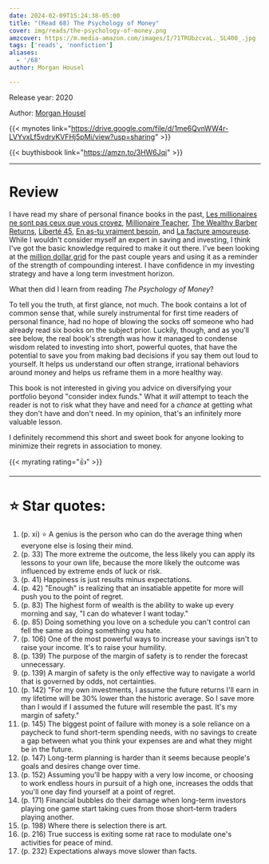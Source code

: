 ```yaml
---
date: 2024-02-09T15:24:38-05:00
title: "(Read 68) The Psychology of Money"
cover: img/reads/the-psychology-of-money.png
amzcover: https://m.media-amazon.com/images/I/71TRUbzcvaL._SL400_.jpg
tags: ['reads', 'nonfiction']
aliases:
  - '/68'
author: Morgan Housel

---
```


Release year: 2020

Author: [Morgan Housel](https://www.morganhousel.com/)

{{< mynotes link="https://drive.google.com/file/d/1me6QvnWW4r-LVYvxLf5vdryKVFHj5pMi/view?usp=sharing" >}}

{{< buythisbook link="https://amzn.to/3HW6Jqi" >}}

---

# Review

I have read my share of personal finance books in the past, [Les
millionaires ne sont pas ceux que vous croyez](/4), [Millionaire
Teacher](/5), [The Wealthy Barber Returns](/6), [Liberté 45](/7), [En
as-tu vraiment besoin](/8), and [La facture amoureuse](/10). While I
wouldn't consider myself an expert in saving and investing, I think I've
got the basic knowledge required to make it out there. I've been looking
at the [million dollar grid](/million) for the past couple years and
using it as a reminder of the strength of compounding interest. I have
confidence in my investing strategy and have a long term investment
horizon.

What then did I learn from reading *The Psychology of Money*?

To tell you the truth, at first glance, not much. The book contains a
lot of common sense that, while surely instrumental for first time
readers of personal finance, had no hope of blowing the socks off
someone who had already read six books on the subject prior. Luckily,
though, and as you'll see below, the real book's strength was how it
managed to condense wisdom related to investing into short, powerful
quotes, that have the potential to save you from making bad decisions if
you say them out loud to yourself. It helps us understand our often strange, irrational behaviors around money and helps us reframe them in a more healthy way.

This book is not interested in giving you advice on diversifying your
portfolio beyond "consider index funds." What it *will* attempt to teach
the reader is not to risk what they have and need for a *chance* at
getting what they don't have and don't need. In my opinion, that's an
infinitely more valuable lesson.

I definitely recommend this short and sweet book for anyone looking to minimize their
regrets in association to money.

{{< myrating rating="👍" >}}

---

# :star: Star quotes:

1. (p. xi) :star: A genius is the person who can do the average thing when
   everyone else is losing their mind.
1. (p. 33) The more extreme the outcome, the less likely you can apply
   its lessons to your own life, because the more likely the outcome was
   influenced by extreme ends of luck or risk.
1. (p. 41) Happiness is just results minus expectations.
1. (p. 42) "Enough" is realizing that an insatiable appetite for more
   will push you to the point of regret.
1. (p. 83) The highest form of wealth is the ability to wake up every
   morning and say, "I can do whatever I want today."
1. (p. 85) Doing something you love on a schedule you can't control can
   fell the same as doing something you hate.
1. (p. 106) One of the most powerful ways to increase your savings isn't
   to raise your income. It's to raise your humility.
1. (p. 139) The purpose of the margin of safety is to render the
   forecast unnecessary.
1. (p. 139) A margin of safety is the only effective way to navigate a
   world that is governed by odds, not certainties.
1. (p. 142) "For my own investments, I assume the future returns I'll
   earn in my lifetime will be 30% lower than the historic average. So I
   save more than I would if I assumed the future will resemble the
   past. It's my margin of safety."
1. (p. 145) The biggest point of failure with money is a sole reliance
   on a paycheck to fund short-term spending needs, with no savings to
   create a gap between what you think your expenses are and what they
   might be in the future.
1. (p. 147) Long-term planning is harder than it seems because people's
   goals and desires change over time.
1. (p. 152) Assuming you'll be happy with a very low income, or choosing
   to work endless hours in pursuit of a high one, increases the odds
   that you'll one day find yourself at a point of regret.
1. (p. 171) Financial bubbles do their damage when long-term investors
   playing one game start taking cues from those short-term traders
   playing another.
1. (p. 198) Where there is selection there is art.
1. (p. 216) True success is exiting some rat race to modulate one's
   activities for peace of mind.
1. (p. 232) Expectations always move slower than facts.
